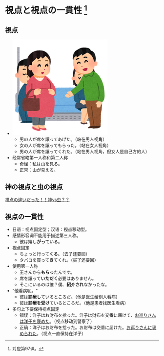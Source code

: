 # 視点と視点の一貫性 [^title]

## 視点
- ![PHOTO](../image/seki-wo-yuzuru.png)
  - 男の人が席を譲ってあげた。（站在男人视角）
  - 女の人が席を譲ってもらった。（站在女人视角）
  - 男の人が席を譲ってくれた。（站在男人视角，但女人是自己方的人）
- 经常省略第一人称和第二人称
  - 奇怪：私は山を見る。
  - 正常：山が見える。

## 神の視点と虫の視点
[視点の違いだった！！神vs虫？？](https://note.com/carpe\_diem\_555/n/ne97ebed14a2d)

## 視点の一貫性
- 日语：视点固定型；汉语：视点移动型。
- 感情形容词不能用于描述第三人称。
  - 彼は嬉し**がっ**ている。
- 视点固定
  - ちょっと行って**くる**。（去了还要回）
  - タバコを買って**き**てくれ。（买了还要回）
- 使用第一人称
  - 王さんから**もらっ**たんです。
  - 席を譲って**いただく**必要はありません。
  - そこにいるのは誰？僕、**紹介され**なかったな。
- "他看病呢。"
  - 彼は**診療し**ているところだ。（他是医生给别人看病）
  - 彼は**診療を受け**ているところだ。（他是患者找医生看病）
- 多句上下要保持视点固定
  - 错误：洋子はお財布を拾った。洋子は財布を交番に届けて、<u>お巡りさんは洋子を褒めた</u>。（视点移动到警察了）
  - 正确：洋子はお財布を拾った。お財布は交番に届けた。<u>お巡りさんに褒められた</u>。（视点一直保持在洋子）


[^title]: 对应第97课。


